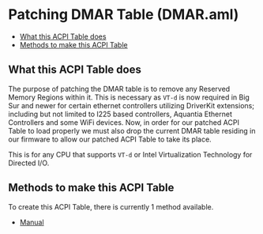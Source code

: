 # Patching DMAR Table (DMAR.aml)

* [What this ACPI Table does](#what-this-acpi-table-does)
* [Methods to make this ACPI Table](#methods-to-make-this-acpi-table)

## What this ACPI Table does

The purpose of patching the DMAR table is to remove any Reserved Memory Regions within it.  This is necessary as `VT-d` is now required in Big Sur and newer for certain ethernet controllers utilizing DriverKit extensions; including but not limited to I225 based controllers, Aquantia Ethernet Controllers and some WiFi devices.  Now, in order for our patched ACPI Table to load properly we must also drop the current DMAR table residing in our firmware to allow our patched ACPI Table to take its place.

This is for any CPU that supports `VT-d` or Intel Virtualization Technology for Directed I/O.

## Methods to make this ACPI Table

To create this ACPI Table, there is currently 1 method available.

* [Manual](/Universal/dmar-methods/manual.md)